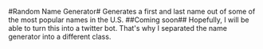 #Random Name Generator#
Generates a first and last name out of some of the most popular names in the U.S.
##Coming soon##
Hopefully, I will be able to turn this into a twitter bot. That's why I separated the name generator into a different class.
